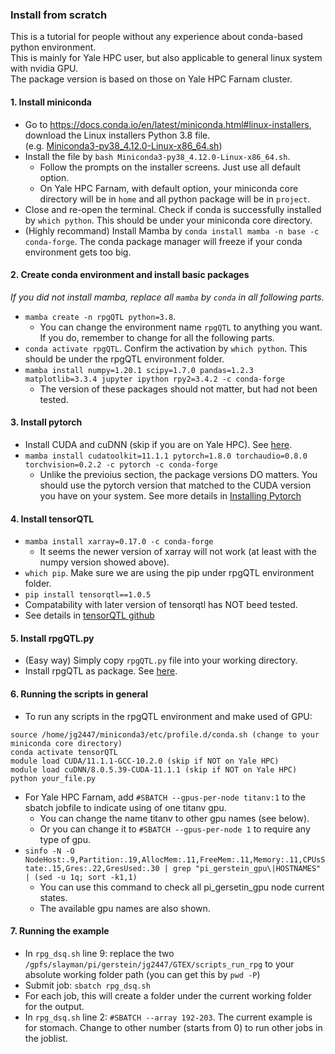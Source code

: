 ### Install from scratch
This is a tutorial for people without any experience about conda-based python environment.  
This is mainly for Yale HPC user, but also applicable to general linux system with nvidia GPU.  
The package version is based on those on Yale HPC Farnam cluster.

#### 1. Install miniconda
* Go to https://docs.conda.io/en/latest/miniconda.html#linux-installers, download the Linux installers Python 3.8 file.  
(e.g. [Miniconda3-py38_4.12.0-Linux-x86_64.sh](https://repo.anaconda.com/miniconda/Miniconda3-py38_4.12.0-Linux-x86_64.sh))  
* Install the file by `bash Miniconda3-py38_4.12.0-Linux-x86_64.sh`.
    * Follow the prompts on the installer screens. Just use all default option.
    * On Yale HPC Farnam, with default option, your miniconda core directory will be in `home` and all python package will be in `project`.
* Close and re-open the terminal. Check if conda is successfully installed by `which python`. This should be under your miniconda core directory.
* (Highly recommand) Install Mamba by `conda install mamba -n base -c conda-forge`. The conda package manager will freeze if your conda environment gets too big.

#### 2. Create conda environment and install basic packages
*If you did not install mamba, replace all `mamba` by `conda` in all following parts.*
* `mamba create -n rpgQTL python=3.8`.
   * You can change the environment name `rpgQTL` to anything you want. If you do, remember to change for all the following parts.
* `conda activate rpgQTL`. Confirm the activation by `which python`. This should be under the rpgQTL environment folder.
* `mamba install numpy=1.20.1 scipy=1.7.0 pandas=1.2.3 matplotlib=3.3.4 jupyter ipython rpy2=3.4.2 -c conda-forge`
   * The version of these packages should not matter, but had not been tested.

#### 3. Install pytorch
* Install CUDA and cuDNN (skip if you are on Yale HPC). See [here](https://developer.nvidia.com/cuda-downloads).
* `mamba install cudatoolkit=11.1.1 pytorch=1.8.0 torchaudio=0.8.0 torchvision=0.2.2 -c pytorch -c conda-forge`
  * Unlike the previoius section, the package versions DO matters. You should use the pytorch version that matched to the CUDA version you have on your system. See more details in [Installing Pytorch](https://pytorch.org/get-started/locally/)

#### 4. Install tensorQTL
* `mamba install xarray=0.17.0 -c conda-forge`
   * It seems the newer version of xarray will not work (at least with the numpy version showed above).
* `which pip`. Make sure we are using the pip under rpgQTL environment folder.
* `pip install tensorqtl==1.0.5`
* Compatability with later version of tensorqtl has NOT beed tested.
* See details in [tensorQTL github](https://github.com/broadinstitute/tensorqtl)

#### 5. Install rpgQTL.py
* (Easy way) Simply copy `rpgQTL.py` file into your working directory. 
* Install rpgQTL as package. See [here](https://github.com/gersteinlab/rpgQTL).

#### 6. Running the scripts in general
* To run any scripts in the rpgQTL environment and make used of GPU:
```
source /home/jg2447/miniconda3/etc/profile.d/conda.sh (change to your miniconda core directory)
conda activate tensorQTL
module load CUDA/11.1.1-GCC-10.2.0 (skip if NOT on Yale HPC)
module load cuDNN/8.0.5.39-CUDA-11.1.1 (skip if NOT on Yale HPC)
python your_file.py
```
* For Yale HPC Farnam, add `#SBATCH --gpus-per-node titanv:1` to the sbatch jobfile to indicate using of one titanv gpu.
  * You can change the name titanv to other gpu names (see below).
  * Or you can change it to `#SBATCH --gpus-per-node 1` to require any type of gpu.
* `sinfo -N -O NodeHost:.9,Partition:.19,AllocMem:.11,FreeMem:.11,Memory:.11,CPUsState:.15,Gres:.22,GresUsed:.30 | grep "pi_gerstein_gpu\|HOSTNAMES" | (sed -u 1q; sort -k1,1)`
  * You can use this command to check all pi_gersetin_gpu node current states. 
  * The available gpu names are also shown.

#### 7. Running the example
* In `rpg_dsq.sh` line 9: replace the two `/gpfs/slayman/pi/gerstein/jg2447/GTEX/scripts_run_rpg` to your absolute working folder path (you can get this by `pwd -P`)
* Submit job: `sbatch rpg_dsq.sh`
* For each job, this will create a folder under the current working folder for the output.
* In `rpg_dsq.sh` line 2: `#SBATCH --array 192-203`. The current example is for stomach. Change to other number (starts from 0) to run other jobs in the joblist.
